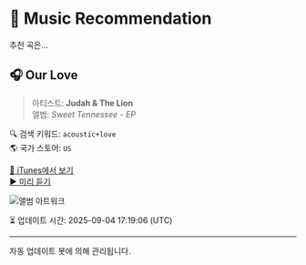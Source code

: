 
# 🎵 Music Recommendation

추천 곡은...

## 🎧 Our Love  
> 아티스트: **Judah & The Lion**  
> 앨범: _Sweet Tennessee - EP_  

🔍 검색 키워드: `acoustic+love`  
🌎 국가 스토어: `US`

[🔗 iTunes에서 보기](https://music.apple.com/us/album/our-love/633457105?i=633457484&uo=4)  
[▶️ 미리 듣기](https://audio-ssl.itunes.apple.com/itunes-assets/AudioPreview125/v4/19/48/15/19481590-534a-687a-df82-9487636af9c5/mzaf_12779575060439393181.plus.aac.p.m4a)

![앨범 아트워크](https://is1-ssl.mzstatic.com/image/thumb/Features114/v4/62/1f/e3/621fe3f5-b037-68d5-e03c-e4addbbbdcdf/dj.lwsnnynm.tif/100x100bb.jpg)

⏳ 업데이트 시간: 2025-09-04 17:19:06 (UTC)

---
자동 업데이트 봇에 의해 관리됩니다.
